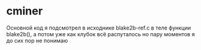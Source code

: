 # cminer
Основной код я подсмотрел в исходнике blake2b-ref.c в теле функции blake2b(), а потом уже как клубок всё распуталось
но пару моментов я до сих пор не понимаю

